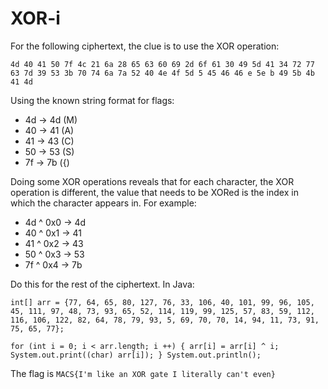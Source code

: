 # XOR-i
For the following ciphertext, the clue is to use the XOR operation:

`4d 40 41 50 7f 4c 21 6a 28 65 63 60 69 2d 6f 61 30 49 5d 41 34 72 77 63 7d 39 53 3b 70 74 6a 7a 52 40 4e 4f 5d 5 45 46 46 e 5e b 49 5b 4b 41 4d`

Using the known string format for flags:
- 4d -> 4d (M)
- 40 -> 41 (A)
- 41 -> 43 (C)
- 50 -> 53 (S)
- 7f -> 7b ({)

Doing some XOR operations reveals that for each character, the XOR operation is different, the value that needs to be XORed is the index in which the character appears in. For example:

- 4d ^ 0x0 -> 4d
- 40 ^ 0x1 -> 41
- 41 ^ 0x2 -> 43
- 50 ^ 0x3 -> 53
- 7f ^ 0x4 -> 7b

Do this for the rest of the ciphertext. In Java:

`int[] arr = {77, 64, 65, 80, 127, 76, 33, 106, 40, 101, 99, 96, 105, 45, 111, 97, 48, 73, 93, 65, 52, 114, 119, 99, 125, 57, 83, 59, 112, 116, 106, 122, 82, 64, 78, 79, 93, 5, 69, 70, 70, 14, 94, 11, 73, 91, 75, 65, 77};`

`for (int i = 0; i < arr.length; i ++) {
	arr[i] = arr[i] ^ i;
	System.out.print((char) arr[i]);
}
System.out.println();`

The flag is `MACS{I'm like an XOR gate I literally can't even}`
